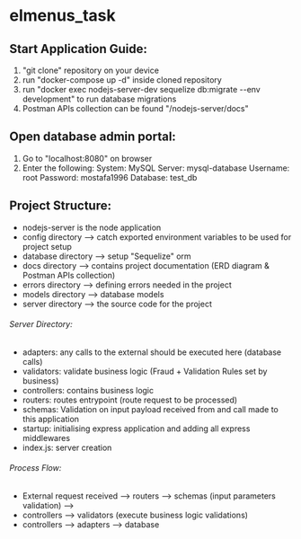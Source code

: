 # elmenus_task

## Start Application Guide:

1. "git clone" repository on your device
2. run "docker-compose up -d" inside cloned repository
3. run "docker exec nodejs-server-dev sequelize db:migrate --env development" to run database migrations
4. Postman APIs collection can be found "/nodejs-server/docs"

## Open database admin portal:

1. Go to "localhost:8080" on browser
2. Enter the following:
   System: MySQL
   Server: mysql-database
   Username: root
   Password: mostafa1996
   Database: test_db

## Project Structure:

- nodejs-server is the node application
- config directory --> catch exported environment variables to be used for project setup
- database directory --> setup "Sequelize" orm
- docs directory --> contains project documentation (ERD diagram & Postman APIs collection)
- errors directory --> defining errors needed in the project
- models directory --> database models
- server directory --> the source code for the project

###### Server Directory:

- adapters: any calls to the external should be executed here (database calls)
- validators: validate business logic (Fraud + Validation Rules set by business)
- controllers: contains business logic
- routers: routes entrypoint (route request to be processed)
- schemas: Validation on input payload received from and call made to this application
- startup: initialising express application and adding all express middlewares
- index.js: server creation

###### Process Flow:

- External request received --> routers --> schemas (input parameters validation) -->
- controllers --> validators (execute business logic validations)
- controllers --> adapters --> database
